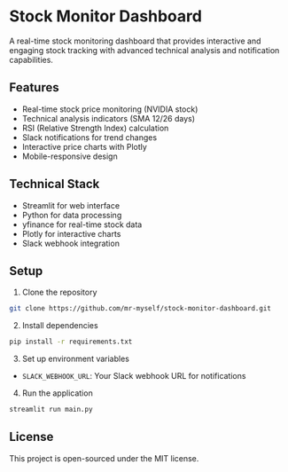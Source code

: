 # Stock Monitor Dashboard

A real-time stock monitoring dashboard that provides interactive and engaging stock tracking with advanced technical analysis and notification capabilities.

## Features

- Real-time stock price monitoring (NVIDIA stock)
- Technical analysis indicators (SMA 12/26 days)
- RSI (Relative Strength Index) calculation
- Slack notifications for trend changes
- Interactive price charts with Plotly
- Mobile-responsive design

## Technical Stack

- Streamlit for web interface
- Python for data processing
- yfinance for real-time stock data
- Plotly for interactive charts
- Slack webhook integration

## Setup

1. Clone the repository
```bash
git clone https://github.com/mr-myself/stock-monitor-dashboard.git
```

2. Install dependencies
```bash
pip install -r requirements.txt
```

3. Set up environment variables
- `SLACK_WEBHOOK_URL`: Your Slack webhook URL for notifications

4. Run the application
```bash
streamlit run main.py
```

## License

This project is open-sourced under the MIT license.
